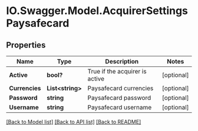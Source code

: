# IO.Swagger.Model.AcquirerSettingsPaysafecard
## Properties

Name | Type | Description | Notes
------------ | ------------- | ------------- | -------------
**Active** | **bool?** | True if the acquirer is active | [optional] 
**Currencies** | **List&lt;string&gt;** | Paysafecard currencies | [optional] 
**Password** | **string** | Paysafecard password | [optional] 
**Username** | **string** | Paysafecard username | [optional] 

[[Back to Model list]](../README.md#documentation-for-models) [[Back to API list]](../README.md#documentation-for-api-endpoints) [[Back to README]](../README.md)


